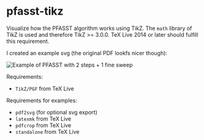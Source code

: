 pfasst-tikz
===========

Visualize how the PFASST algorithm works using TikZ. The `math` library of TikZ is used and therefore TikZ >= 3.0.0. TeX Live 2014 or later should fulfill this requirement.

I created an example svg (the original PDF lookfs nicer though):

![Example of PFASST with 2 steps + 1 fine sweep](https://cdn.rawgit.com/f-koehler/pfasst-tikz/master/pfasst.svg "Example of PFASST with 2 steps + 1 fine sweep")

Requirements:
- `TikZ/PGF` from TeX Live

Requirements for examples:
- `pdf2svg` (for optional svg export)
- `latexmk` from TeX Live
- `pdfcrop` from TeX Live
- `standalone` from TeX Live

